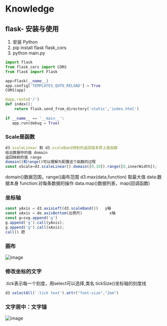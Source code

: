 # Knowledge
## flask- 安装与使用

1. 安装 Python
2. pip install flask flask_cors
3. python main.py

```py
import flask
from flask_cors import CORS
from flask import Flask

app=Flask(__name__)
app.config['TEMPLATES_QUTO_RELOAD'] = True
CORS(app)

@app.route('/')
def index():
	return flask.send_from_directory('static','index.html')
	
if __name__ == '__main__':
   app.run(debug = True)
```

### Scale是函数

```js
d3.scaleLinear 和 d3.scaleBand得到的返回值本质上是函数
给出数据中的值 domain
返回映射的值 range
domain()和range()可以理解为配置这个函数的过程
const xScale=d3.scaleLinear().domain([0,10]).range([0,innerWidth]);
```
domain()数据范围，range()画布范围
d3.max(data,function)	 取最大值		data:数据本身	function:对每条数据的操作
data.map()数据列表，map(回调函数)

### 坐标轴
```js
const yAxis = d3.axisLeft(d3.scaleBand())	y轴
const xAxis = de.axisBottom(比例尺)			x轴
const g=svg.append('g')
g.append('g').call(yAxis);
g.append('g').call(xAxis);
call() 把
```

### 画布
![image](https://github.com/MingQi-Z/KnowledgeD3.js/assets/77725176/34e38c3e-a993-4a19-b679-98386c6b0413)

### 修改坐标的文字
.tick表示每一个刻度，用select可以选择,类名
tickSize()坐标轴的刻度线
```js
d3.selectAll('.tick text').attr("font-size","2em")
```

### 文字居中：文字锚
![image](https://github.com/MingQi-Z/KnowledgeD3.js/assets/77725176/9bb85736-ca3d-419c-9f0a-56384b178946)

